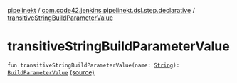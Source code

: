 [pipelinekt](../index.md) / [com.code42.jenkins.pipelinekt.dsl.step.declarative](index.md) / [transitiveStringBuildParameterValue](./transitive-string-build-parameter-value.md)

# transitiveStringBuildParameterValue

`fun transitiveStringBuildParameterValue(name: `[`String`](https://kotlinlang.org/api/latest/jvm/stdlib/kotlin/-string/index.html)`): `[`BuildParameterValue`](../com.code42.jenkins.pipelinekt.core.build-parameter/-build-parameter-value/index.md) [(source)](https://github.com/code42/pipelinekt/tree/master/dsl/src/main/kotlin/com/code42/jenkins/pipelinekt/dsl/step/declarative/BuildDsl.kt#L54)